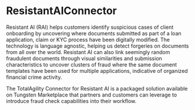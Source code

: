 # ResistantAIConnector

Resistant AI (RAI) helps customers identify suspicious cases of client onboarding by uncovering where documents submitted as part of a loan application, claim or KYC process have been digitally modified. The technology is language agnostic, helping us detect forgeries on documents from all over the world. Resistant AI can also link seemingly random fraudulent documents through visual similarities and submission characteristics to uncover clusters of fraud where the same document templates have been used for multiple applications, indicative of organized financial crime activity.

The TotalAgility Connector for Resistant AI is a packaged solution available on Tungsten Marketplace that partners and customers can leverage to introduce fraud check capabilities into their workflow.
